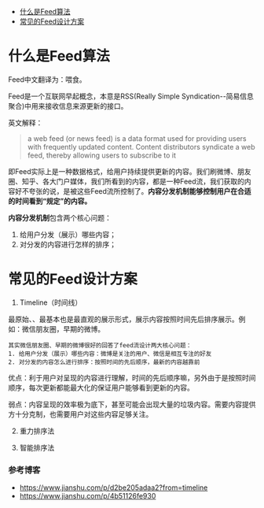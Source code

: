 
- [什么是Feed算法](#什么是Feed算法)
- [常见的Feed设计方案](#常见的Feed设计方案)

# 什么是Feed算法

Feed中文翻译为：喂食。

Feed是一个互联网早起概念，本意是RSS(Really Simple Syndication--简易信息聚合)中用来接收信息来源更新的接口。

英文解释：
>a web feed (or news feed) is a data format used for providing users with frequently updated content. Content distributors syndicate a web feed, thereby allowing users to subscribe to it

即Feed实际上是一种数据格式，给用户持续提供更新的内容。我们刷微博、朋友圈、知乎、各大门户媒体，我们所看到的内容，都是一种Feed流，我们获取的内容好不夸张的说，是被这些Feed流所控制了。**内容分发机制能够控制用户在合适的时间看到“规定”的内容。**

**内容分发机制**包含两个核心问题：

1. 给用户分发（展示）哪些内容；
2. 对分发的内容进行怎样的排序；

# 常见的Feed设计方案

1. Timeline（时间线）

最原始、、最基本也是最直观的展示形式，展示内容按照时间先后排序展示。例如：微信朋友圈，早期的微博。

	其实微信朋友圈、早期的微博很好的回答了feed流设计两大核心问题：
	1. 给用户分发（展示）哪些内容：微博是关注的用户、微信是相互专注的好友
	2. 对分发的内容怎么进行排序：按照时间的先后顺序，最新的内容越靠前

优点：利于用户对呈现的内容进行理解，时间的先后顺序嘛，另外由于是按照时间顺序，每次更新都能最大化的保证用户能够看到更新的内容。

弱点：内容呈现的效率极为底下，甚至可能会出现大量的垃圾内容。需要内容提供方十分克制，也需要用户对这些内容足够关注。

2. 重力排序法

3. 智能排序法


### 参考博客

 + https://www.jianshu.com/p/d2be205adaa2?from=timeline
 + https://www.jianshu.com/p/4b51126fe930
